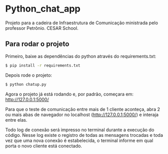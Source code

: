 # Python_chat_app
Projeto para a cadeira de Infraestrutura de Comunicação ministrada pelo professor Petrônio. CESAR School.

## Para rodar o projeto

Primeiro, baixe as dependências do python através do requirements.txt:
``` sh
$ pip install -r requirements.txt
```

Depois rode o projeto:
``` sh
$ python chatup.py
```
Agora o projeto já está rodando e, por padrão, começara em: http://127.0.0.1:5000/

Para que o teste de comunicação entre mais de 1 cliente aconteça, abra 2 ou mais abas de navegador no localhost (http://127.0.0.1:5000/) e interaja entre elas.

Todo log de conexão será impresso no terminal durante a execução do código. Nesse log existe o registro de todas as mensagens trocadas e toda vez que uma nova conexão é estabelecida, o terminal informe em qual porta o novo cliente está conectado.

